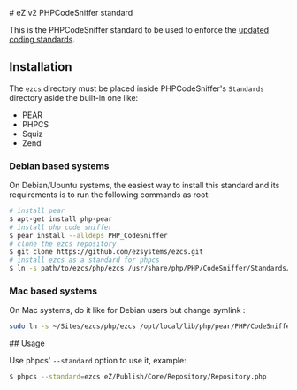 # eZ v2 PHPCodeSniffer standard

This is the PHPCodeSniffer standard to be used to enforce the [updated coding
standards](https://github.com/ezsystems/ezpublish-kernel/wiki/codingstandards).

## Installation

The `ezcs` directory must be placed inside PHPCodeSniffer's `Standards`
directory aside the built-in one like:

* PEAR
* PHPCS
* Squiz
* Zend

### Debian based systems

On Debian/Ubuntu systems, the easiest way to install this standard and its
requirements is to run the following commands as root:

```bash
# install pear
$ apt-get install php-pear
# install php code sniffer
$ pear install --alldeps PHP_CodeSniffer
# clone the ezcs repository
$ git clone https://github.com/ezsystems/ezcs.git
# install ezcs as a standard for phpcs
$ ln -s path/to/ezcs/php/ezcs /usr/share/php/PHP/CodeSniffer/Standards/ezcs
```

### Mac based systems
On Mac systems, do it like for Debian users but change symlink : 
```bash
sudo ln -s ~/Sites/ezcs/php/ezcs /opt/local/lib/php/pear/PHP/CodeSniffer/Standards/ezcs
```

## Usage

Use phpcs' `--standard` option to use it, example:

```bash
$ phpcs --standard=ezcs eZ/Publish/Core/Repository/Repository.php
```
